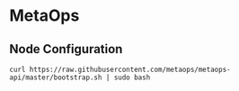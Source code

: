 # MetaOps

## Node Configuration

`curl https://raw.githubusercontent.com/metaops/metaops-api/master/bootstrap.sh | sudo bash`